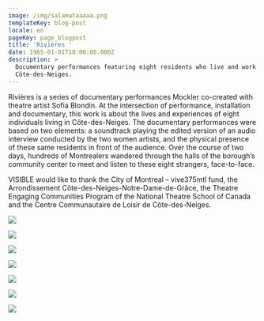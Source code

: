 ```yaml
---
image: /img/salamataaaaa.png
templateKey: blog-post
locale: en
pageKey: page_blogpost
title: 'Rivières '
date: 1965-01-01T18:00:00.000Z
description: >
  Documentary performances featuring eight residents who live and work in
  Côte-des-Neiges.
---
```

Rivières is a series of documentary performances Mockler co-created with theatre artist Sofia Blondin. At the intersection of performance, installation and documentary, this work is about the lives and experiences of eight individuals living in Côte-des-Neiges. The documentary performances were based on two elements: a soundtrack playing the edited version of an audio interview conducted by the two women artists, and the physical presence of these same residents in front of the audience. Over the course of two days, hundreds of Montrealers wandered through the halls of the borough’s community center to meet and listen to these eight strangers, face-to-face.

VISIBLE would like to thank the City of Montreal – vive375mtl fund, the Arrondissement Côte-des-Neiges-Notre-Dame-de-Grâce, the Theatre Engaging Communities Program of the National Theatre School of Canada and the Centre Communautaire de Loisir de Côte-des-Neiges.

![](/img/jun.jpg)

![](/img/eunice-copy.jpg)

![](/img/modibo-copy.jpeg)

![](/img/wasen-copy.jpg)

![](/img/mado.jpg)

![](/img/madeleine-copy.jpg)

![](/img/marc-copy.jpg)
